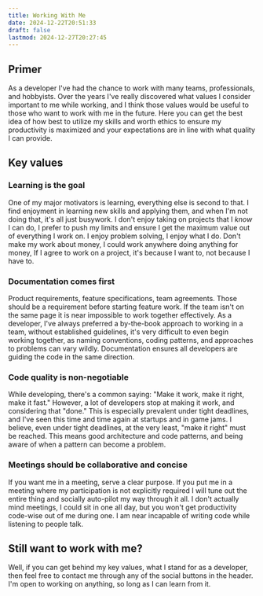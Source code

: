 ```yaml
---
title: Working With Me
date: 2024-12-22T20:51:33
draft: false
lastmod: 2024-12-27T20:27:45
---
```

## Primer
As a developer I've had the chance to work with many teams, professionals, and hobbyists. Over the years I've really discovered what values I consider important to me while working, and I think those values would be useful to those who want to work with me in the future. 
Here you can get the best idea of how best to utilize my skills and worth ethics to ensure my productivity is maximized and your expectations are in line with what quality I can provide.
## Key values
### Learning is the goal
One of my major motivators is learning, everything else is second to that. I find enjoyment in learning new skills and applying them, and when I'm not doing that, it's all just busywork. I don't enjoy taking on projects that I *know* I can do, I prefer to push my limits and ensure I get the maximum value out of everything I work on.
I enjoy problem solving, I enjoy what I do. Don't make my work about money, I could work anywhere doing anything for money, If I agree to work on a project, it's because I want to, not because I have to.
### Documentation comes first
Product requirements, feature specifications, team agreements. Those should be a requirement before starting feature work. If the team isn't on the same page it is near impossible to work together effectively.
As a developer, I've always preferred a by-the-book approach to working in a team, without established guidelines, it's very difficult to even begin working together, as naming conventions, coding patterns, and approaches to problems can vary wildly. Documentation ensures all developers are guiding the code in the same direction.
### Code quality is non-negotiable
While developing, there's a common saying: "Make it work, make it right, make it fast." However, a lot of developers stop at making it work, and considering that "done." This is especially prevalent under tight deadlines, and I've seen this time and time again at startups and in game jams.
I believe, even under tight deadlines, at the very least, "make it right" must be reached. This means good architecture and code patterns, and being aware of when a pattern can become a problem.
### Meetings should be collaborative and concise
If you want me in a meeting, serve a clear purpose. If you put me in a meeting where my participation is not explicitly required I will tune out the entire thing and socially auto-pilot my way through it all.
I don't actually mind meetings, I could sit in one all day, but you won't get productivity code-wise out of me during one. I am near incapable of writing code while listening to people talk.
## Still want to work with me?
Well, if you can get behind my key values, what I stand for as a developer, then feel free to contact me through any of the social buttons in the header. I'm open to working on anything, so long as I can learn from it.